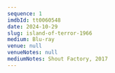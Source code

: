 ```yaml
---
sequence: 1
imdbId: tt0060548
date: 2024-10-29
slug: island-of-terror-1966
medium: Blu-ray
venue: null
venueNotes: null
mediumNotes: Shout Factory, 2017
---
```



